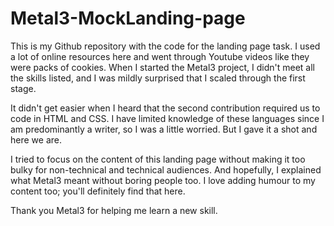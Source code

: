 # Metal3-MockLanding-page
This is my Github repository with the code for the landing page task. I used a lot of online resources here and went through Youtube videos like they were packs of cookies. When I started the Metal3 project, I didn't meet all the skills listed, and I was mildly surprised that I scaled through the first stage.

It didn't get easier when I heard that the second contribution required us to code in HTML and CSS. I have limited knowledge of these languages since I am predominantly a writer, so I was a little worried. But I gave it a shot and here we are. 

I tried to focus on the content of this landing page without making it too bulky for non-technical and technical audiences. And hopefully, I explained what Metal3 meant without boring people too. I love adding humour to my content too; you'll definitely find that here.

Thank you Metal3 for helping me learn a new skill.
